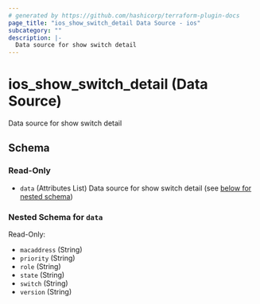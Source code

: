 ```yaml
---
# generated by https://github.com/hashicorp/terraform-plugin-docs
page_title: "ios_show_switch_detail Data Source - ios"
subcategory: ""
description: |-
  Data source for show switch detail
---
```


# ios_show_switch_detail (Data Source)

Data source for show switch detail



<!-- schema generated by tfplugindocs -->
## Schema

### Read-Only

- `data` (Attributes List) Data source for show switch detail (see [below for nested schema](#nestedatt--data))

<a id="nestedatt--data"></a>
### Nested Schema for `data`

Read-Only:

- `macaddress` (String)
- `priority` (String)
- `role` (String)
- `state` (String)
- `switch` (String)
- `version` (String)
